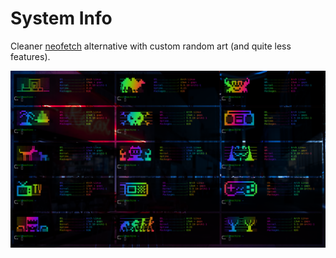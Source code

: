# System Info
Cleaner [neofetch](https://github.com/dylanaraps/neofetch) alternative with custom random art (and quite less features).

![System Info](https://raw.githubusercontent.com/LexxFade/Tools/main/System%20Info/terminal.png)

